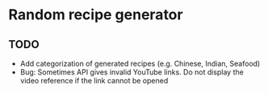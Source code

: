 # Random recipe generator

## TODO
- Add categorization of generated recipes (e.g. Chinese, Indian, Seafood)
- Bug: Sometimes API gives invalid YouTube links. Do not display the video reference if the link cannot be opened